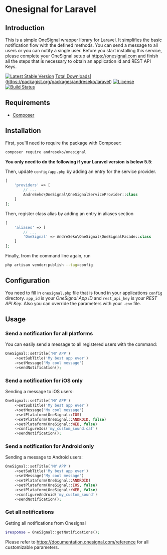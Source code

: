# Onesignal for Laravel

## Introduction

This is a simple OneSignal wrapper library for Laravel. It simplifies the basic notification flow with the defined methods. You can send a message to all users or you can notify a single user. Before you start installing this service, please complete your OneSignal setup at https://onesignal.com and finish all the steps that is necessary to obtain an application id and REST API Keys.

[![Latest Stable Version](https://poser.pugx.org/andreseko/onesignal/version)](https://packagist.org/packages/andreseko/onesignal)
[Total Downloads](https://poser.pugx.org/andreseko/laravel/downloads)](https://packagist.org/packages/andreseko/laravel)
[![License](https://poser.pugx.org/andreseko/onesignal/license)](https://packagist.org/packages/andreseko/onesignal)
[![Build Status](https://travis-ci.org/andreseko/onesignal.svg?branch=master)](https://travis-ci.org/andreseko/onesignal)

## Requirements
- [Composer](https://getcomposer.org)

## Installation

First, you'll need to require the package with Composer:

```bash
composer require andreseko/onesignal
```

**You only need to do the following if your Laravel version is below 5.5**:

Then, update `config/app.php` by adding an entry for the service provider.

```php
[
    'providers' => [
        // ...
        AndreSeko\OneSignal\OneSignalServiceProvider::class
    ]
];
```

Then, register class alias by adding an entry in aliases section

```php
[
    'aliases' => [
        // ...
        'OneSignal' => AndreSeko\OneSignal\OneSignalFacade::class
    ]
];
```


Finally, from the command line again, run 

```bash
php artisan vendor:publish --tag=config
``` 

## Configuration

You need to fill in `onesignal.php` file that is found in your applications `config` directory.
`app_id` is your *OneSignal App ID* and `rest_api_key` is your *REST API Key*. Also you can override the parameters with your `.env` file.

## Usage

### Send a notification for all platforms

You can easily send a message to all registered users with the command:

```php
OneSignal::setTitle('MY APP')
    ->setSubTitle('My best app ever')
    ->setMessage('My cool message')
    ->sendNotification();
```

### Send a notification for iOS only

Sending a message to iOS users:

```php
OneSignal::setTitle('MY APP')
    ->setSubTitle('My best app ever')
    ->setMessage('My cool message')
    ->setPlataform(OneSignal::IOS)
    ->setPlataform(OneSignal::ANDROID, false)
    ->setPlataform(OneSignal::WEB, false)
    ->configureIos('my_custom_sound.caf')
    ->sendNotification();
```

### Send a notification for Android only

Sending a message to Android users:

```php
OneSignal::setTitle('MY APP')
    ->setSubTitle('My best app ever')
    ->setMessage('My cool message')
    ->setPlataform(OneSignal::ANDROID)
    ->setPlataform(OneSignal::IOS, false)
    ->setPlataform(OneSignal::WEB, false)
    ->configureAndroid('my_custom_sound')
    ->sendNotification();
```

### Get all notifications

Getting all notifications from Onesignal

```php
$response = OneSignal::getNotifications();
```

Please refer to https://documentation.onesignal.com/reference for all customizable parameters.